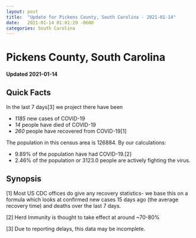 ```yaml
---
layout: post
title:  "Update for Pickens County, South Carolina - 2021-01-14"
date:   2021-01-14 01:01:29 -0600
categories: South Carolina
---
```


# Pickens County, South Carolina
#### Updated 2021-01-14

## Quick Facts

In the last 7 days[3] we project there have been
- *1185* new cases of COVID-19
- *14* people have died of COVID-19
- *260* people have recovered from COVID-19[1]

The population in this census area is 126884. By our calculations:
- 9.89% of the population have had COVID-19.[2]
- 2.46% of the population or 3123.0 people are actively fighting the virus.

## Synopsis




[1] Most US CDC offices do give any recovery statistics- we base this on a formula which looks at confirmed new cases
15 days ago (the average recovery time) and deaths over the last 7 days.

[2] Herd Immunity is thought to take effect at around ~70-80%

[3] Due to reporting delays, this data may be incomplete.
 
    